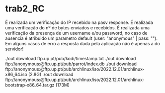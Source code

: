 # trab2_RC

É realizada um verificação do IP recebido na pasv response.
É realizada uma verificação do nº de bytes enviados e recebidos.
É realizada uma verificação da presença de um username e/ou password, no caso de ausencia é atribuido um parametro default (user: "anonymous"  | pass: "").
Em alguns casos de erro a resposta dada pela aplicação não é apenas a do servidor!

./out download ftp.up.pt/pub/kodi/timestamp.txt
./out download ftp://anonymous:@ftp.up.pt/pub/parrot/index.db
./out download ftp://anonymous:@ftp.up.pt/pub/archlinux/iso/2022.12.01/archlinux-x86_64.iso  (2.8G)
./out download ftp://anonymous:@ftp.up.pt/pub/archlinux/iso/2022.12.01/archlinux-bootstrap-x86_64.tar.gz  (173M)
